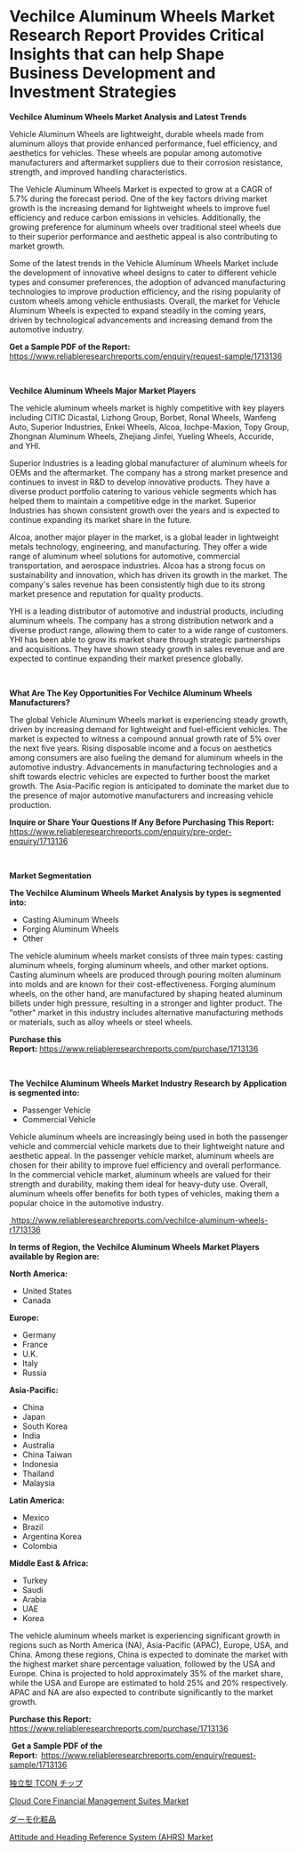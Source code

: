 <p><h1>Vechilce Aluminum Wheels Market Research Report Provides Critical Insights that can help Shape Business Development and Investment Strategies</h1></p><p><strong>Vechilce Aluminum Wheels Market Analysis and Latest Trends</strong></p>
<p><p>Vehicle Aluminum Wheels are lightweight, durable wheels made from aluminum alloys that provide enhanced performance, fuel efficiency, and aesthetics for vehicles. These wheels are popular among automotive manufacturers and aftermarket suppliers due to their corrosion resistance, strength, and improved handling characteristics.</p><p>The Vehicle Aluminum Wheels Market is expected to grow at a CAGR of 5.7% during the forecast period. One of the key factors driving market growth is the increasing demand for lightweight wheels to improve fuel efficiency and reduce carbon emissions in vehicles. Additionally, the growing preference for aluminum wheels over traditional steel wheels due to their superior performance and aesthetic appeal is also contributing to market growth.</p><p>Some of the latest trends in the Vehicle Aluminum Wheels Market include the development of innovative wheel designs to cater to different vehicle types and consumer preferences, the adoption of advanced manufacturing technologies to improve production efficiency, and the rising popularity of custom wheels among vehicle enthusiasts. Overall, the market for Vehicle Aluminum Wheels is expected to expand steadily in the coming years, driven by technological advancements and increasing demand from the automotive industry.</p></p>
<p><strong>Get a Sample PDF of the Report:&nbsp;</strong> <a href="https://www.reliableresearchreports.com/enquiry/request-sample/1713136">https://www.reliableresearchreports.com/enquiry/request-sample/1713136</a></p>
<p>&nbsp;</p>
<p><strong>Vechilce Aluminum Wheels Major Market Players</strong></p>
<p><p>The vehicle aluminum wheels market is highly competitive with key players including CITIC Dicastal, Lizhong Group, Borbet, Ronal Wheels, Wanfeng Auto, Superior Industries, Enkei Wheels, Alcoa, Iochpe-Maxion, Topy Group, Zhongnan Aluminum Wheels, Zhejiang Jinfei, Yueling Wheels, Accuride, and YHI.</p><p>Superior Industries is a leading global manufacturer of aluminum wheels for OEMs and the aftermarket. The company has a strong market presence and continues to invest in R&D to develop innovative products. They have a diverse product portfolio catering to various vehicle segments which has helped them to maintain a competitive edge in the market. Superior Industries has shown consistent growth over the years and is expected to continue expanding its market share in the future.</p><p>Alcoa, another major player in the market, is a global leader in lightweight metals technology, engineering, and manufacturing. They offer a wide range of aluminum wheel solutions for automotive, commercial transportation, and aerospace industries. Alcoa has a strong focus on sustainability and innovation, which has driven its growth in the market. The company's sales revenue has been consistently high due to its strong market presence and reputation for quality products.</p><p>YHI is a leading distributor of automotive and industrial products, including aluminum wheels. The company has a strong distribution network and a diverse product range, allowing them to cater to a wide range of customers. YHI has been able to grow its market share through strategic partnerships and acquisitions. They have shown steady growth in sales revenue and are expected to continue expanding their market presence globally.</p></p>
<p>&nbsp;</p>
<p><strong>What Are The Key Opportunities For Vechilce Aluminum Wheels Manufacturers?</strong></p>
<p><p>The global Vehicle Aluminum Wheels market is experiencing steady growth, driven by increasing demand for lightweight and fuel-efficient vehicles. The market is expected to witness a compound annual growth rate of 5% over the next five years. Rising disposable income and a focus on aesthetics among consumers are also fueling the demand for aluminum wheels in the automotive industry. Advancements in manufacturing technologies and a shift towards electric vehicles are expected to further boost the market growth. The Asia-Pacific region is anticipated to dominate the market due to the presence of major automotive manufacturers and increasing vehicle production.</p></p>
<p><strong>Inquire or Share Your Questions If Any Before Purchasing This Report:</strong> <a href="https://www.reliableresearchreports.com/enquiry/pre-order-enquiry/1713136">https://www.reliableresearchreports.com/enquiry/pre-order-enquiry/1713136</a></p>
<p>&nbsp;</p>
<p><strong>Market Segmentation</strong></p>
<p><strong>The Vechilce Aluminum Wheels Market Analysis by types is segmented into:</strong></p>
<p><ul><li>Casting Aluminum Wheels</li><li>Forging Aluminum Wheels</li><li>Other</li></ul></p>
<p><p>The vehicle aluminum wheels market consists of three main types: casting aluminum wheels, forging aluminum wheels, and other market options. Casting aluminum wheels are produced through pouring molten aluminum into molds and are known for their cost-effectiveness. Forging aluminum wheels, on the other hand, are manufactured by shaping heated aluminum billets under high pressure, resulting in a stronger and lighter product. The "other" market in this industry includes alternative manufacturing methods or materials, such as alloy wheels or steel wheels.</p></p>
<p><strong>Purchase this Report:&nbsp;</strong><a href="https://www.reliableresearchreports.com/purchase/1713136">https://www.reliableresearchreports.com/purchase/1713136</a></p>
<p>&nbsp;</p>
<p><strong>The Vechilce Aluminum Wheels Market Industry Research by Application is segmented into:</strong></p>
<p><ul><li>Passenger Vehicle</li><li>Commercial Vehicle</li></ul></p>
<p><p>Vehicle aluminum wheels are increasingly being used in both the passenger vehicle and commercial vehicle markets due to their lightweight nature and aesthetic appeal. In the passenger vehicle market, aluminum wheels are chosen for their ability to improve fuel efficiency and overall performance. In the commercial vehicle market, aluminum wheels are valued for their strength and durability, making them ideal for heavy-duty use. Overall, aluminum wheels offer benefits for both types of vehicles, making them a popular choice in the automotive industry.</p></p>
<p><a href="https://www.reliableresearchreports.com/vechilce-aluminum-wheels-r1713136">&nbsp;https://www.reliableresearchreports.com/vechilce-aluminum-wheels-r1713136</a></p>
<p><strong>In terms of Region, the Vechilce Aluminum Wheels Market Players available by Region are:</strong></p>
<p>
    <p> <strong> North America: </strong>
        <ul>
            <li>United States</li>
            <li>Canada</li>
        </ul>
        </p> 
    <p> <strong> Europe: </strong>
        <ul>
            <li>Germany</li>
            <li>France</li>
            <li>U.K.</li>
            <li>Italy</li>
            <li>Russia</li>
        </ul>
        </p> 
    <p> <strong> Asia-Pacific: </strong>
        <ul>
            <li>China</li>
            <li>Japan</li>
            <li>South Korea</li>
            <li>India</li>
            <li>Australia</li>
            <li>China Taiwan</li>
            <li>Indonesia</li>
            <li>Thailand</li>
            <li>Malaysia</li>
        </ul>
        </p> 
    <p> <strong> Latin America: </strong>
        <ul>
            <li>Mexico</li>
            <li>Brazil</li>
            <li>Argentina Korea</li>
            <li>Colombia</li>
        </ul>
        </p> 
    <p> <strong> Middle East & Africa: </strong>
        <ul>
            <li>Turkey</li>
            <li>Saudi</li>
            <li>Arabia</li>
            <li>UAE</li>
            <li>Korea</li>
        </ul>
    </p>
    </p>
<p><p>The vehicle aluminum wheels market is experiencing significant growth in regions such as North America (NA), Asia-Pacific (APAC), Europe, USA, and China. Among these regions, China is expected to dominate the market with the highest market share percentage valuation, followed by the USA and Europe. China is projected to hold approximately 35% of the market share, while the USA and Europe are estimated to hold 25% and 20% respectively. APAC and NA are also expected to contribute significantly to the market growth.</p></p>
<p><strong>Purchase this Report: </strong><a href="https://www.reliableresearchreports.com/purchase/1713136">https://www.reliableresearchreports.com/purchase/1713136</a></p>
<p>&nbsp;<strong>Get a Sample PDF of the Report:&nbsp;&nbsp;</strong><a href="https://www.reliableresearchreports.com/enquiry/request-sample/1713136">https://www.reliableresearchreports.com/enquiry/request-sample/1713136</a></p>
<p><strong></strong></p>
<p><p><a href="https://github.com/leigh4852023/Market-Research-Report-List-1/blob/main/2841107112853.md">独立型 TCON チップ</a></p><p><a href="https://github.com/moyahfrancoestellec51j635wcx/Market-Research-Report-List-2/blob/main/cloud-core-financial-management-suites-market.md">Cloud Core Financial Management Suites Market</a></p><p><a href="https://github.com/SimeonBode1/Market-Research-Report-List-1/blob/main/1381023112854.md">ダーモ化粧品</a></p><p><a href="https://github.com/mharielmesa/Market-Research-Report-List-3/blob/main/attitude-and-heading-reference-system-ahrs-market.md">Attitude and Heading Reference System (AHRS) Market</a></p></p>